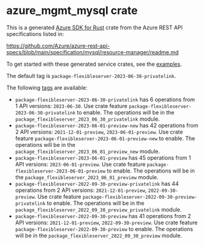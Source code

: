 # azure_mgmt_mysql crate

This is a generated [Azure SDK for Rust](https://github.com/Azure/azure-sdk-for-rust) crate from the Azure REST API specifications listed in:

https://github.com/Azure/azure-rest-api-specs/blob/main/specification/mysql/resource-manager/readme.md

To get started with these generated service crates, see the [examples](https://github.com/Azure/azure-sdk-for-rust/blob/main/services/README.md#examples).

The default tag is `package-flexibleserver-2023-06-30-privatelink`.

The following [tags](https://github.com/Azure/azure-sdk-for-rust/blob/main/services/tags.md) are available:

- `package-flexibleserver-2023-06-30-privatelink` has 6 operations from 1 API versions: `2023-06-30`. Use crate feature `package-flexibleserver-2023-06-30-privatelink` to enable. The operations will be in the `package_flexibleserver_2023_06_30_privatelink` module.
- `package-flexibleserver-2023-06-01-preview-new` has 42 operations from 2 API versions: `2021-12-01-preview`, `2023-06-01-preview`. Use crate feature `package-flexibleserver-2023-06-01-preview-new` to enable. The operations will be in the `package_flexibleserver_2023_06_01_preview_new` module.
- `package-flexibleserver-2023-06-01-preview` has 45 operations from 1 API versions: `2023-06-01-preview`. Use crate feature `package-flexibleserver-2023-06-01-preview` to enable. The operations will be in the `package_flexibleserver_2023_06_01_preview` module.
- `package-flexibleserver-2022-09-30-preview-privatelink` has 44 operations from 2 API versions: `2021-12-01-preview`, `2022-09-30-preview`. Use crate feature `package-flexibleserver-2022-09-30-preview-privatelink` to enable. The operations will be in the `package_flexibleserver_2022_09_30_preview_privatelink` module.
- `package-flexibleserver-2022-09-30-preview` has 41 operations from 2 API versions: `2021-12-01-preview`, `2022-09-30-preview`. Use crate feature `package-flexibleserver-2022-09-30-preview` to enable. The operations will be in the `package_flexibleserver_2022_09_30_preview` module.